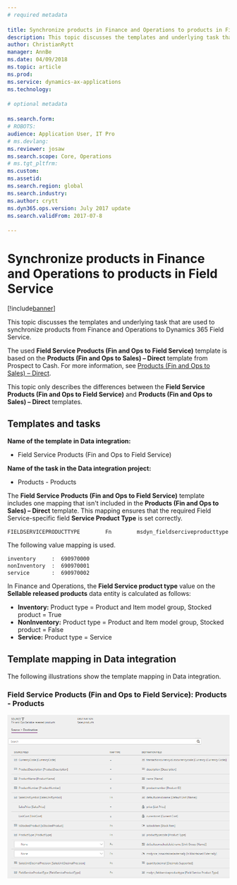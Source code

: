 ```yaml
---
# required metadata

title: Synchronize products in Finance and Operations to products in Field Service
description: This topic discusses the templates and underlying task that are used to synchronize products from Finance and Operations to Dynamics 365 Field Service.
author: ChristianRytt
manager: AnnBe
ms.date: 04/09/2018
ms.topic: article
ms.prod: 
ms.service: dynamics-ax-applications
ms.technology: 

# optional metadata

ms.search.form: 
# ROBOTS: 
audience: Application User, IT Pro
# ms.devlang: 
ms.reviewer: josaw
ms.search.scope: Core, Operations
# ms.tgt_pltfrm: 
ms.custom: 
ms.assetid: 
ms.search.region: global
ms.search.industry: 
ms.author: crytt
ms.dyn365.ops.version: July 2017 update 
ms.search.validFrom: 2017-07-8

---
```


# Synchronize products in Finance and Operations to products in Field Service

[!include[banner](../includes/banner.md)]

This topic discusses the templates and underlying task that are used to synchronize products from Finance and Operations to Dynamics 365  Field Service.

The used **Field Service Products (Fin and Ops to Field Service)** template is based on the **Products (Fin and Ops to Sales) – Direct** template from Prospect to Cash. For more information, see [Products (Fin and Ops to Sales) – Direct](https://docs.microsoft.com/dynamics365/unified-operations/supply-chain/sales-marketing/products-template-mapping-direct).

This topic only describes the differences between the **Field Service Products (Fin and Ops to Field Service)** and **Products (Fin and Ops to Sales) – Direct** templates.

## Templates and tasks

**Name of the template in Data integration:**

- Field Service Products (Fin and Ops to Field Service)

**Name of the task in the Data integration project:**

- Products - Products

The **Field Service Products (Fin and Ops to Field Service)** template includes one mapping that isn't included in the **Products (Fin and Ops to Sales) – Direct** template. This mapping ensures that the required Field Service-specific field **Service Product Type** is set correctly.

```
FIELDSERVICEPRODUCTTYPE        Fn        msdyn_fieldserciveproducttype
```

The following value mapping is used.

```
inventory     :  690970000
nonInventory  :  690970001 
service       :  690970002 
```

In Finance and Operations, the **Field Service product type** value on the **Sellable released products** data entity is calculated as follows:

- **Inventory:** Product type = Product and Item model group, Stocked product = True
- **NonInventory:** Product type = Product and Item model group, Stocked product = False
- **Service:** Product type = Service

## Template mapping in Data integration

The following illustrations show the template mapping in Data integration.

### Field Service Products (Fin and Ops to Field Service): Products - Products

[![Template mapping in Data integration](./media/FSProduct.png)](./media/FSProduct.png)
